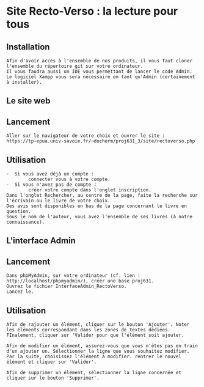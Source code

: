Site Recto-Verso : la lecture pour tous
============


Installation
------------
    Afin d'avoir accès à l'ensemble de nos produits, il vous faut cloner l'ensemble du répertoire git sur votre ordinateur. 
    Il vous faudra aussi un IDE vous permettant de lancer le code Admin. 
    Le logiciel Xampp vous sera nécessaire en tant qu'Admin (certainement à installer).

Le site web
------------
Lancement 
------------
    Aller sur le navigateur de votre choix et ouvrer le site :
    https://tp-epua.univ-savoie.fr/~docherm/proj631_3/site/rectoverso.php

Utilisation 
------------
    -  Si vous avez déjà un compte : 
            connecter vous à votre compte.
    -  Si vous n'avez pas de compte : 
            créer votre compte dans l'onglet inscription.
    Dans l'onglet Rechercher, au centre de la page, faite la recherche sur l'écrivain ou le livre de votre choix.
    Des avis sont disponibles en bas de la page concernant le livre en question.
    Sous le nom de l'auteur, vous avez l'ensemble de ses livres (à notre connaissance).

L'interface Admin
------------
Lancement 
------------
    Dans phpMyAdmin, sur votre ordinateur (cf. lien : http://localhost/phpmyadmin/), créer une base proj631.
    Ouvrez le fichier InterfaceAdmin_RectoVerso.
    Lancez le.

Utilisation
------------
    Afin de rajouter un élément, cliquer sur le bouton 'Ajouter'. Noter les éléments correspondant dans les zones de textes dédiées. FInalement, cliquer sur 'Valider pour que l'élément soit ajouter.

    Afin de modifier un élément, assurez-vous que vous n'êtes pas en train d'un ajouter un. Sélectionner la ligne que vous souhaitez modifier. Par la suite, choisissez l'élément à modifier. rentrer le nouvel élément et cliquer sur 'Valider'.

    Afin de supprimer un élément, sélectionner la ligne concernée et cliquer sur le bouton 'Supprimer'.
